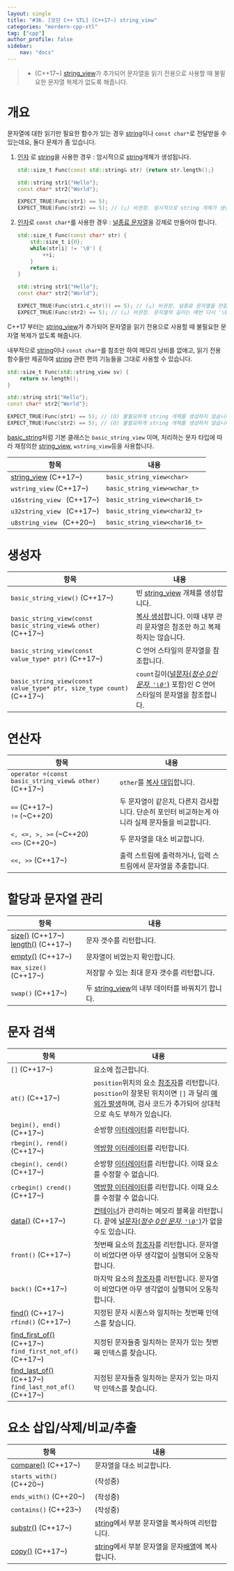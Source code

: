 ```yaml
---
layout: single
title: "#36. [모던 C++ STL] (C++17~) string_view"
categories: "mordern-cpp-stl"
tag: ["cpp"]
author_profile: false
sidebar: 
    nav: "docs"
---
```


> * (C++17~) [string_view](https://tango1202.github.io/mordern-cpp-stl/mordern-cpp-stl-string_view)가 추가되어 문자열을 읽기 전용으로 사용할 때 불필요한 문자열 복제가 없도록 해줍니다.

# 개요

문자열에 대한 읽기만 필요한 함수가 있는 경우 [string](https://tango1202.github.io/classic-cpp-stl/classic-cpp-stl-string/)이나 `const char*`로 전달받을 수 있는데요, 둘다 문제가 좀 있습니다.

1. [인자](https://tango1202.github.io/classic-cpp-guide/classic-cpp-guide-function/#%EC%9D%B8%EC%9E%90%EB%A7%A4%EA%B0%9C%EB%B3%80%EC%88%98-parameter) 로 [string](https://tango1202.github.io/classic-cpp-stl/classic-cpp-stl-string/)을 사용한 경우 : 암시적으로 [string](https://tango1202.github.io/classic-cpp-stl/classic-cpp-stl-string/)개체가 생성됩니다.

    ```cpp
    std::size_t Func(const std::string& str) {return str.length();}

    std::string str1{"Hello"};
    const char* str2{"World"};

    EXPECT_TRUE(Func(str1) == 5);
    EXPECT_TRUE(Func(str2) == 5); // (△) 비권장. 암시적으로 string 개체가 생성됩니다.
    ```

2. [인자](https://tango1202.github.io/classic-cpp-guide/classic-cpp-guide-function/#%EC%9D%B8%EC%9E%90%EB%A7%A4%EA%B0%9C%EB%B3%80%EC%88%98-parameter)로 `const char*`를 사용한 경우 : [널종료 문자열](https://tango1202.github.io/classic-cpp-guide/classic-cpp-guide-string/#%EB%84%90%EC%A2%85%EB%A3%8C-%EB%AC%B8%EC%9E%90%EC%97%B4)을 강제로 만들어야 합니다.  
    
    ```cpp
    std::size_t Func(const char* str) {
        std::size_t i{0};
        while(str[i] != '\0') {
            ++i;
        } 
        return i;
    }

    std::string str1{"Hello"};
    const char* str2{"World"};

    EXPECT_TRUE(Func(str1.c_str()) == 5); // (△) 비권장. 널종료 문자열을 만듭니다.
    EXPECT_TRUE(Func(str2) == 5); // (△) 비권장. 문자열의 길이는 매번 다시 '\0'까지 카운팅해야 합니다.
    ```

C++17 부터는 [string_view](https://tango1202.github.io/mordern-cpp-stl/mordern-cpp-stl-string_view)가 추가되어 문자열을 읽기 전용으로 사용할 때 불필요한 문자열 복제가 없도록 해줍니다.

내부적으로 [string](https://tango1202.github.io/classic-cpp-stl/classic-cpp-stl-string/)이나 `const char*`를 참조만 하여 메모리 낭비를 없애고, 읽기 전용 함수들만 제공하여 [string](https://tango1202.github.io/classic-cpp-stl/classic-cpp-stl-string/) 관련 편의 기능들을 그대로 사용할 수 있습니다.

```cpp
std::size_t Func(std::string_view sv) {
    return sv.length();
}

std::string str1{"Hello"};
const char* str2{"World"};

EXPECT_TRUE(Func(str1) == 5); // (O) 불필요하게 string 개체를 생성하지 않습니다.
EXPECT_TRUE(Func(str2) == 5); // (O) 불필요하게 string 개체를 생성하지 않습니다.
```

[basic_string](https://tango1202.github.io/mordern-cpp-stl/mordern-cpp-stl-string/#basic_string)처럼 기본 클래스는 `basic_string_view` 이며, 처리하는 문자 타입에 따라 재정의한 [string_view](https://tango1202.github.io/mordern-cpp-stl/mordern-cpp-stl-string_view), `wstring_view`등을 사용합니다.

|항목|내용|
|--|--|
|[string_view](https://tango1202.github.io/mordern-cpp-stl/mordern-cpp-stl-string_view) (C++17~)|`basic_string_view<char>`|
|`wstring_view` (C++17~)|`basic_string_view<wchar_t>`|
|`u16string_view ` (C++17~)|`basic_string_view<char16_t>`|
|`u32string_view ` (C++17~)|`basic_string_view<char32_t>`|
|`u8string_view ` (C++20~)|`basic_string_view<char16_t>`|

# 생성자

|항목|내용|
|--|--|
|`basic_string_view()` (C++17~)|빈 [string_view](https://tango1202.github.io/mordern-cpp-stl/mordern-cpp-stl-string_view) 개체를 생성합니다.|
|`basic_string_view(const basic_string_view& other)` (C++17~)|[복사 생성](https://tango1202.github.io/classic-cpp-oop/classic-cpp-oop-constructors/#%EB%B3%B5%EC%82%AC-%EC%83%9D%EC%84%B1%EC%9E%90)합니다. 이때 내부 관리 문자열은 참조만 하고 복제하지는 않습니다.|
|`basic_string_view(const value_type* ptr)` (C++17~)|C 언어 스타일의 문자열을 참조합니다.|
|`basic_string_view(const value_type* ptr, size_type count)` (C++17~)|`count`길이([널문자(*정수 0인 문자, `'\0'`*)](https://tango1202.github.io/classic-cpp-guide/classic-cpp-guide-string/#%EB%84%90%EC%A2%85%EB%A3%8C-%EB%AC%B8%EC%9E%90%EC%97%B4) 포함)인 C 언어 스타일의 문자열을 참조합니다.|

# 연산자

|항목|내용|
|--|--|
|`operator =(const basic_string_view& other)` (C++17~)|`other`를 [복사 대입](https://tango1202.github.io/classic-cpp-oop/classic-cpp-oop-assignment-operator/#%EB%B3%B5%EC%82%AC-%EB%8C%80%EC%9E%85-%EC%97%B0%EC%82%B0%EC%9E%90)합니다.|
|`==` (C++17~)<br/>`!=` (~C++20)|두 문자열이 같은지, 다른지 검사합니다. 단순히 포인터 비교하는게 아니라 실제 문자들을 비교합니다.|
|`<, <=, >, >=` (~C++20)<br/>`<=>` (C++20~)|두 문자열을 대소 비교합니다.|
|`<<, >>` (C++17~)|출력 스트림에 출력하거나, 입력 스트림에서 문자열을 추출합니다.|

# 할당과 문자열 관리

|항목|내용|
|--|--|
|[size()](https://tango1202.github.io/classic-cpp-stl/classic-cpp-stl-string/#%EB%AC%B8%EC%9E%90%EC%97%B4-%EA%B8%B8%EC%9D%B4size-length-empty) (C++17~)<br/>[length()](https://tango1202.github.io/classic-cpp-stl/classic-cpp-stl-string/#%EB%AC%B8%EC%9E%90%EC%97%B4-%EA%B8%B8%EC%9D%B4size-length-empty) (C++17~)|문자 갯수를 리턴합니다.|
|[empty()](https://tango1202.github.io/classic-cpp-stl/classic-cpp-stl-string/#%EB%AC%B8%EC%9E%90%EC%97%B4-%EA%B8%B8%EC%9D%B4size-length-empty) (C++17~)|문자열이 비었는지 확인합니다.|
|`max_size()` (C++17~)|저장할 수 있는 최대 문자 갯수를 리턴합니다.|
|`swap()` (C++17~)|두 [string_view](https://tango1202.github.io/mordern-cpp-stl/mordern-cpp-stl-string_view)의 내부 데이터를 바꿔치기 합니다.|

 # 문자 검색

|항목|내용|
|--|--|
|`[]` (C++17~)|요소에 접근합니다.|
|`at()` (C++17~)|`position`위치의 요소 [참조자](https://tango1202.github.io/classic-cpp-guide/classic-cpp-guide-pointer-reference/#%EC%95%88%EC%A0%95%EC%A0%81%EC%9D%B8-%EC%B0%B8%EC%A1%B0%EC%9E%90)를 리턴합니다. `position`이 잘못된 위치이면 `[]` 과 달리 [예외가 발생](https://tango1202.github.io/classic-cpp-exception/classic-cpp-exception-mechanism/#%EC%98%88%EC%99%B8-%EB%B0%9C%EC%83%9D%EA%B3%BC-%ED%83%90%EC%A7%80try-catch-throw)하며, 검사 코드가 추가되어 상대적으로 속도 부하가 있습니다.|
|`begin(), end()` (C++17~)|순방향 [이터레이터](https://tango1202.github.io/mordern-cpp-stl/mordern-cpp-stl-iterator/)를 리턴합니다.|
|`rbegin(), rend()` (C++17~)|[역방향 이터레이터](https://tango1202.github.io/classic-cpp-stl/classic-cpp-stl-iterator/#%EC%97%AD%EB%B0%A9%ED%96%A5-%EC%9D%B4%ED%84%B0%EB%A0%88%EC%9D%B4%ED%84%B0)를 리턴합니다.|
|`cbegin(), cend()` (C++17~)|순방향 [이터레이터](https://tango1202.github.io/mordern-cpp-stl/mordern-cpp-stl-iterator/)를 리턴합니다. 이때 요소를 수정할 수 없습니다.|
|`crbegin() crend()` (C++17~)|[역방향 이터레이터](https://tango1202.github.io/classic-cpp-stl/classic-cpp-stl-iterator/#%EC%97%AD%EB%B0%A9%ED%96%A5-%EC%9D%B4%ED%84%B0%EB%A0%88%EC%9D%B4%ED%84%B0)를 리턴합니다. 이때 요소를 수정할 수 없습니다.|
|[data()](https://tango1202.github.io/classic-cpp-stl/classic-cpp-stl-string/#c%EC%8A%A4%ED%83%80%EC%9D%BC-%EB%AC%B8%EC%9E%90%EC%97%B4%EA%B3%BC%EC%9D%98-%ED%98%B8%ED%99%98data-c_str) (C++17~)|[컨테이너](https://tango1202.github.io/mordern-cpp-stl/mordern-cpp-stl-container/)가 관리하는 메모리 블록을 리턴합니다. 끝에 [널문자(*정수 0인 문자, `'\0'`*)](https://tango1202.github.io/classic-cpp-guide/classic-cpp-guide-string/#%EB%84%90%EC%A2%85%EB%A3%8C-%EB%AC%B8%EC%9E%90%EC%97%B4)가 없을 수도 있습니다.|
|`front()` (C++17~)|첫번째 요소의 [참조자](https://tango1202.github.io/classic-cpp-guide/classic-cpp-guide-pointer-reference/#%EC%95%88%EC%A0%95%EC%A0%81%EC%9D%B8-%EC%B0%B8%EC%A1%B0%EC%9E%90)를 리턴합니다. 문자열이 비었다면 아무 생각없이 실행되어 오동작 합니다.|
|`back()` (C++17~)|마지막 요소의 [참조자](https://tango1202.github.io/classic-cpp-guide/classic-cpp-guide-pointer-reference/#%EC%95%88%EC%A0%95%EC%A0%81%EC%9D%B8-%EC%B0%B8%EC%A1%B0%EC%9E%90)를 리턴합니다. 문자열이 비었다면 아무 생각없이 실행되어 오동작 합니다.|
|[find()](https://tango1202.github.io/classic-cpp-stl/classic-cpp-stl-string/#%EB%AC%B8%EC%9E%90%EC%97%B4-%ED%83%90%EC%83%89find-find_first_of-find_last_of) (C++17~)<br/>`rfind()` (C++17~)|지정된 문자 시퀀스와 일치하는 첫번째 인덱스를 찾습니다.|
|[find_first_of()](https://tango1202.github.io/classic-cpp-stl/classic-cpp-stl-string/#%EB%AC%B8%EC%9E%90%EC%97%B4-%ED%83%90%EC%83%89find-find_first_of-find_last_of) (C++17~)<br/>`find_first_not_of()` (C++17~)|지정된 문자들중 일치하는 문자가 있는 첫번째 인덱스를 찾습니다.|
|[find_last_of()](https://tango1202.github.io/classic-cpp-stl/classic-cpp-stl-string/#%EB%AC%B8%EC%9E%90%EC%97%B4-%ED%83%90%EC%83%89find-find_first_of-find_last_of) (C++17~)<br/>`find_last_not_of()` (C++17~)|지정된 문자들중 일치하는 문자가 있는 마지막 인덱스를 찾습니다.|

# 요소 삽입/삭제/비교/추출

|항목|내용|
|--|--|
|[compare()](https://tango1202.github.io/classic-cpp-stl/classic-cpp-stl-string/#%EB%AC%B8%EC%9E%90%EC%97%B4-%ED%95%A0%EB%8B%B9-%ED%95%A9%EC%84%B1-%EB%B9%84%EA%B5%90assign-append-compare) (C++17~)|문자열을 대소 비교합니다.|
|`starts_with()` (C++20~)|(작성중)|
|`ends_with()` (C++20~)|(작성중)|
|`contains()` (C++23~)|(작성중)|
|[substr()](https://tango1202.github.io/classic-cpp-stl/classic-cpp-stl-string/#%EB%B6%80%EB%B6%84-%EB%AC%B8%EC%9E%90%EC%97%B4-%EC%B2%98%EB%A6%ACreplace-substr-copy) (C++17~)|[string](https://tango1202.github.io/classic-cpp-stl/classic-cpp-stl-string/)에서 부분 문자열을 복사하여 리턴합니다.|
|[copy()](https://tango1202.github.io/classic-cpp-stl/classic-cpp-stl-string/#%EB%B6%80%EB%B6%84-%EB%AC%B8%EC%9E%90%EC%97%B4-%EC%B2%98%EB%A6%ACreplace-substr-copy) (C++17~)|[string](https://tango1202.github.io/classic-cpp-stl/classic-cpp-stl-string/)에서 부분 문자열을 문자[배열](https://tango1202.github.io/classic-cpp-guide/classic-cpp-guide-array/)에 복사합니다.|
